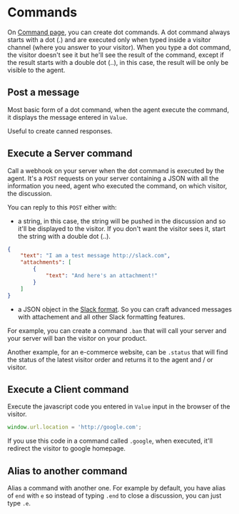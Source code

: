 # Commands

On [Command page](https://app.talkus.io/admin/commands), you can create dot commands. A dot command always starts with a dot (.) and are executed only when typed inside a visitor channel (where you answer to your visitor). When you type a dot command, the visitor doesn't see it but he'll see the result of the command, except if the result starts with a double dot (..), in this case, the result will be only be visible to the agent.

## Post a message

Most basic form of a dot command, when the agent execute the command, it displays the message entered in `Value`.

Useful to create canned responses.

## Execute a Server command

Call a webhook on your server when the dot command is executed by the agent. It's a `POST` requests on your server containing a JSON with all the information you need, agent who executed the command, on which visitor, the discussion.

You can reply to this `POST` either with:

- a string, in this case, the string will be pushed in the discussion and so it'll be displayed to the visitor. If you don't want the visitor sees it, start the string with a double dot (..).

```json
{
    "text": "I am a test message http://slack.com",
    "attachments": [
        {
            "text": "And here's an attachment!"
        }
    ]
}
```

- a JSON object in the [Slack format](https://api.slack.com/docs/messages/builder). So you can craft advanced messages with attachement and all other Slack formatting features.

For example, you can create a command `.ban` that will call your server and your server will ban the visitor on your product.

Another example, for an e-commerce website, can be `.status` that will find the status of the latest visitor order and returns it to the agent and / or visitor.

## Execute a Client command

Execute the javascript code you entered in `Value` input in the browser of the visitor.

```javascript
window.url.location = 'http://google.com';
```

If you use this code in a command called `.google`, when executed, it'll redirect the visitor to google homepage.

## Alias to another command

Alias a command with another one. For example by default, you have alias of `end` with `e` so instead of typing `.end` to close a discussion, you can just type `.e`.

